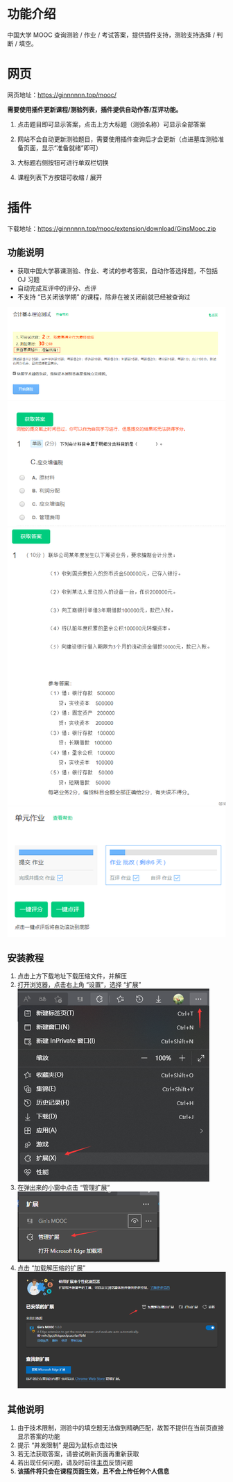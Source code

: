 # 功能介绍

中国大学 MOOC 查询测验 / 作业 / 考试答案，提供插件支持，测验支持选择 / 判断 / 填空。

# 网页

网页地址：https://ginnnnnn.top/mooc/

**需要使用插件更新课程/测验列表，插件提供自动作答/互评功能。**

1. 点击题目即可显示答案，点击上方大标题（测验名称）可显示全部答案

2. 网站不会自动更新测验题目，需要使用插件查询后才会更新（点进墓库测验准备页面，显示“准备就绪”即可）

3. 大标题右侧按钮可进行单双栏切换

4. 课程列表下方按钮可收缩 / 展开

# 插件

下载地址：https://ginnnnnn.top/mooc/extension/download/GinsMooc.zip

## 功能说明

- 获取中国大学慕课测验、作业、考试的参考答案，自动作答选择题，不包括 OJ 习题
- 自动完成互评中的评分、点评
- 不支持 “已关闭该学期” 的课程，除非在被关闭前就已经被查询过


<img src="./image/prepare.png">
<img src="./image/quiz.png">
<img src="./image/homework.png">
<img src="./image/evaluate.png">

## 安装教程

1. 点击上方下载地址下载压缩文件，并解压
2. 打开浏览器，点击右上角 “设置”，选择 “扩展”
   <img src="./image/edge-menu.png">
3. 在弹出来的小窗中点击 “管理扩展”
    <img src="./image/edge-extensionMenu.png">
4. 点击 “加载解压缩的扩展”
    <img src="./image/edge-extensionPage.png">

## 其他说明

1. 由于技术限制，测验中的填空题无法做到精确匹配，故暂不提供在当前页直接显示答案的功能
2. 提示 “并发限制” 是因为鼠标点击过快
3. 若无法获取答案，请尝试刷新页面再重新获取
4. 若出现任何问题，请及时前往[主页](https://ginnnnnn.top/mooc/)反馈问题
5. **该插件将只会在课程页面生效，且不会上传任何个人信息**